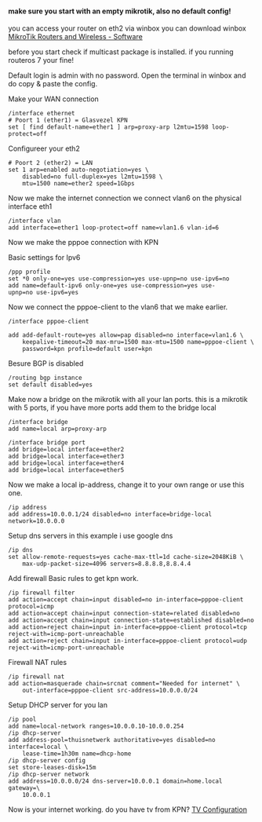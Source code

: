 #### make sure you start with an empty mikrotik, also no default config!

you can access your router on eth2 via winbox
you can download winbox [MikroTik Routers and Wireless - Software](https://mikrotik.com/download)

before you start check if multicast package is installed.
if you running routeros 7 your fine!

Default login is admin with no password.
Open the terminal in winbox and do copy & paste the config.

Make your WAN connection
```
/interface ethernet
# Poort 1 (ether1) = Glasvezel KPN
set [ find default-name=ether1 ] arp=proxy-arp l2mtu=1598 loop-protect=off

```

Configureer your eth2

```
# Poort 2 (ether2) = LAN  
set 1 arp=enabled auto-negotiation=yes \
    disabled=no full-duplex=yes l2mtu=1598 \
    mtu=1500 name=ether2 speed=1Gbps
```

Now we make the internet connection we connect vlan6 on the physical interface eth1
```
/interface vlan
add interface=ether1 loop-protect=off name=vlan1.6 vlan-id=6
```

Now we make the pppoe connection with KPN

Basic settings for Ipv6
```
/ppp profile
set *0 only-one=yes use-compression=yes use-upnp=no use-ipv6=no
add name=default-ipv6 only-one=yes use-compression=yes use-upnp=no use-ipv6=yes
```

Now we connect the pppoe-client to the vlan6 that we make earlier.

```
/interface pppoe-client

add add-default-route=yes allow=pap disabled=no interface=vlan1.6 \
    keepalive-timeout=20 max-mru=1500 max-mtu=1500 name=pppoe-client \
    password=kpn profile=default user=kpn
```

Besure BGP is disabled

```
/routing bgp instance
set default disabled=yes
```

Make now a bridge on the mikrotik with all your lan ports.
this is a mikrotik with 5 ports, if you have more ports add them to the bridge local

```
/interface bridge
add name=local arp=proxy-arp

/interface bridge port
add bridge=local interface=ether2
add bridge=local interface=ether3
add bridge=local interface=ether4
add bridge=local interface=ether5
```

Now we make a local ip-address, change it to your own range or use this one.

```
/ip address
add address=10.0.0.1/24 disabled=no interface=bridge-local network=10.0.0.0
```

Setup dns servers in this example i use google dns

```
/ip dns
set allow-remote-requests=yes cache-max-ttl=1d cache-size=2048KiB \
    max-udp-packet-size=4096 servers=8.8.8.8,8.8.4.4
```


Add firewall
Basic rules to get kpn work.
```
/ip firewall filter
add action=accept chain=input disabled=no in-interface=pppoe-client protocol=icmp
add action=accept chain=input connection-state=related disabled=no
add action=accept chain=input connection-state=established disabled=no
add action=reject chain=input in-interface=pppoe-client protocol=tcp reject-with=icmp-port-unreachable
add action=reject chain=input in-interface=pppoe-client protocol=udp reject-with=icmp-port-unreachable
```

Firewall NAT rules

```
/ip firewall nat
add action=masquerade chain=srcnat comment="Needed for internet" \
    out-interface=pppoe-client src-address=10.0.0.0/24
```

Setup DHCP server for you lan

```
/ip pool
add name=local-network ranges=10.0.0.10-10.0.0.254  
/ip dhcp-server
add address-pool=thuisnetwerk authoritative=yes disabled=no interface=local \
    lease-time=1h30m name=dhcp-home
/ip dhcp-server config
set store-leases-disk=15m
/ip dhcp-server network
add address=10.0.0.0/24 dns-server=10.0.0.1 domain=home.local gateway=\
    10.0.0.1
```

Now is your internet working.
do you have tv from KPN? [TV Configuration](/Mikrotik-tv-settings.md)

